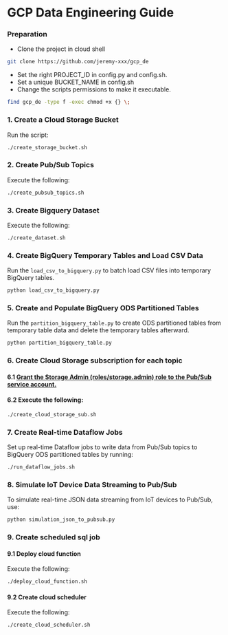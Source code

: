 # GCP Data Engineering Guide

### Preparation
- Clone the project in cloud shell
```sh
git clone https://github.com/jeremy-xxx/gcp_de
```
- Set the right PROJECT_ID in config.py and config.sh.
- Set a unique BUCKET_NAME in config.sh
- Change the scripts permissions to make it executable. 
```sh
find gcp_de -type f -exec chmod +x {} \;
```

### 1. Create a Cloud Storage Bucket
Run the script:
```sh
./create_storage_bucket.sh
```

### 2. Create Pub/Sub Topics
Execute the following:
```sh
./create_pubsub_topics.sh
```

### 3. Create Bigquery Dataset
Execute the following:
```sh
./create_dataset.sh
```

### 4. Create BigQuery Temporary Tables and Load CSV Data
Run the `load_csv_to_bigquery.py` to batch load CSV files into temporary BigQuery tables.
```sh
python load_csv_to_bigquery.py
```

### 5. Create and Populate BigQuery ODS Partitioned Tables
Run the `partition_bigquery_table.py` to create ODS partitioned tables from temporary table data and delete the temporary tables afterward.
```sh
python partition_bigquery_table.py
```
### 6. Create Cloud Storage subscription for each topic
#### 6.1 [Grant the Storage Admin (roles/storage.admin) role to the Pub/Sub service account.](https://cloud.google.com/pubsub/docs/create-cloudstorage-subscription)
#### 6.2 Execute the following:
```sh
./create_cloud_storage_sub.sh
```

### 7. Create Real-time Dataflow Jobs
Set up real-time Dataflow jobs to write data from Pub/Sub topics to BigQuery ODS partitioned tables by running:
```sh
./run_dataflow_jobs.sh
```

### 8. Simulate IoT Device Data Streaming to Pub/Sub
To simulate real-time JSON data streaming from IoT devices to Pub/Sub, use:
```sh
python simulation_json_to_pubsub.py
```

### 9. Create scheduled sql job
#### 9.1 Deploy cloud function
Execute the following:
```sh
./deploy_cloud_function.sh
```
#### 9.2 Create cloud scheduler
Execute the following:
```sh
./create_cloud_scheduler.sh
```